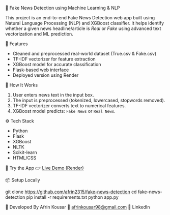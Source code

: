 📰 Fake News Detection using Machine Learning & NLP

This project is an end-to-end Fake News Detection web app built using Natural Language Processing (NLP) and XGBoost classifier. It helps identify whether a given news headline/article is *Real* or *Fake* using advanced text vectorization and ML prediction.

🚀 Features
- Cleaned and preprocessed real-world dataset (True.csv & Fake.csv)
- TF-IDF vectorizer for feature extraction
- XGBoost model for accurate classification
- Flask-based web interface
- Deployed version using Render



🧠 How It Works
1. User enters news text in the input box.
2. The input is preprocessed (tokenized, lowercased, stopwords removed).
3. TF-IDF vectorizer converts text to numerical features.
4. XGBoost model predicts: `Fake News` or `Real News`.

⚙️ Tech Stack
- Python
- Flask
- XGBoost
- NLTK
- Scikit-learn
- HTML/CSS

🔗 Try the App
👉 [Live Demo (Render)](https://fake-news-afrin.onrender.com) <!-- Put your real link here -->

📦 Setup Locally

git clone https://github.com/afrin2315/fake-news-detection
cd fake-news-detection
pip install -r requirements.txt
python app.py

👤 Developed By
Afrin Kousar
📧 afrinkousar98@gmail.com
🔗 LinkedIn
